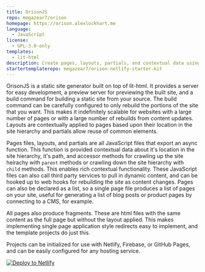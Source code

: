 ```yaml
---
title: OrisonJS
repo: megazear7/orison
homepage: https://orison.alexlockhart.me
language:
  - JavaScript
license:
  - GPL-3.0-only
templates:
  - lit-html
description: Create pages, layouts, partials, and contextual data using lit-html
startertemplaterepo: megazear7/orison-netlify-starter-kit
---
```


OrisonJS is a static site generator built on top of lit-html.
It provides a server for easy development, a preview server for previewing the built site, and a build command for building a static site from your source.
The build command can be carefully configured to only rebuild the portions of the site that you want. This makes it indefinitely scalable for websites with a large number of pages or with a large number of rebuilds from content updates.
Layouts are contextually applied to pages based upon their location in the site hierarchy and partials allow reuse of common elements.

Pages files, layouts, and partials are all JavaScript files that export an async function.
This function is provided contextual data about it's location in the site hierarchy, it's path, and accessor methods for crawling up the site heirachy with `parent` methods or crawling down the site hierarchy with `child` methods.
This enables rich contextual functionality. These JavaScript files can also call third party services to pull in dynamic content, and can be hooked up to web hooks for rebuilding the site as content changes.
Pages can also be declared as a list, so a single page file produces a list of pages on your site, useful for generating a list of blog posts or product pages by connecting to a CMS, for example.

All pages also produce fragments. These are html files with the same content as the full page but without the layout applied. This makes implementing single page application style redirects easy to implement, and the template projects do just this.

Projects can be initialized for use with Netlify, Firebase, or GitHub Pages, and can be easily configured for any hosting service.

[![Deploy to Netlify](https://www.netlify.com/img/deploy/button.svg)](https://app.netlify.com/start/deploy?repository=https://github.com/megazear7/orison-netlify-starter-kit)
